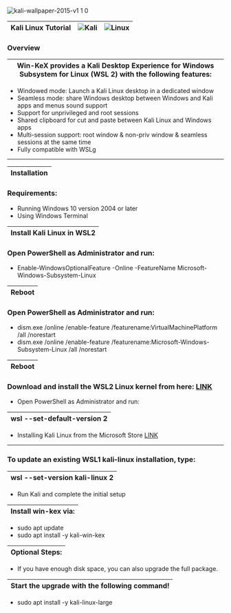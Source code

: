 ![kali-wallpaper-2015-v1 1 0](https://user-images.githubusercontent.com/109308073/202898304-52cc44f5-4aba-428e-9d90-55664b10bd0c.jpg)
 
|Kali Linux Tutorial| ![Kali](https://img.shields.io/badge/Kali-268BEE?style=for-the-badge&logo=kalilinux&logoColor=white)|![Linux](https://img.shields.io/badge/Linux-FCC624?style=for-the-badge&logo=linux&logoColor=black)|
|---|---|---|
     
### Overview
|Win-KeX provides a Kali Desktop Experience for Windows Subsystem for Linux (WSL 2) with the following features:|
|---|
- Windowed mode: Launch a Kali Linux desktop in a dedicated window
- Seamless mode: share Windows desktop between Windows and Kali apps and menus
sound support
- Support for unprivileged and root sessions
- Shared clipboard for cut and paste between Kali Linux and Windows apps
- Multi-session support: root window & non-priv window & seamless sessions at the same time
- Fully compatible with WSLg
---
|Installation|
|---|
### Requirements:
- Running Windows 10 version 2004 or later
- Using Windows Terminal

|Install Kali Linux in WSL2|
|---|
### Open PowerShell as Administrator and run:
- Enable-WindowsOptionalFeature -Online -FeatureName Microsoft-Windows-Subsystem-Linux

|Reboot|
|---|
### Open PowerShell as Administrator and run:
- dism.exe /online /enable-feature /featurename:VirtualMachinePlatform /all /norestart
- dism.exe /online /enable-feature /featurename:Microsoft-Windows-Subsystem-Linux /all /norestart


|Reboot|
|---|
### Download and install the WSL2 Linux kernel from here: [LINK](https://aka.ms/wsl2kernel)

- Open PowerShell as Administrator and run: 

|wsl --set-default-version 2|
|---|
- Installing Kali Linux from the Microsoft Store [LINK](https://apps.microsoft.com/store/detail/kali-linux/9PKR34TNCV07?hl=de-de&gl=de)

---

### To update an existing WSL1 kali-linux installation, type:
|wsl --set-version kali-linux 2|
|---|
- Run Kali and complete the initial setup

|Install win-kex via:|
|---|
- sudo apt update
- sudo apt install -y kali-win-kex

|Optional Steps:|
|---|
- If you have enough disk space, you can also upgrade the full package.

|Start the upgrade with the following command!|
|---|
- sudo apt install -y kali-linux-large
